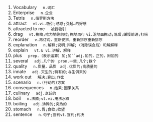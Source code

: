 1. Vocabulary &nbsp; &nbsp; `n.词汇`  
2. Enterprise &nbsp; &nbsp; `n.企业`
3. Tetris &nbsp; &nbsp; `n.俄罗斯方块`  
4. attract  &nbsp; &nbsp; `vt.vi.吸引;诱惑;引起…的好感`  
5. attracted to me &nbsp; &nbsp; `被我吸引` 
6. drag &nbsp; &nbsp; `vt.拖拽;吃力地往前拉;拖地而行` `vi.沿地面拖动;落后;缓慢前进;打捞`
7. reorder &nbsp; &nbsp; `v.再订购，重新安排，重新排序重新排序`
8. explanation &nbsp; &nbsp; `n.解释;说明;辩解;（消除误会后）和解解释`
9. explain &nbsp; &nbsp; `vt.& vi.讲解，解释`
10. plus &nbsp; &nbsp; `prep.（表示运算）加;加``adj.加的，正的，附加的`
11. several &nbsp; &nbsp; `adj.几个的` &nbsp; `pron.一些;几个;数个`
12. quality &nbsp; &nbsp; `n.质量，品质` &nbsp; `adj.优质的;高质量的`
13. innate &nbsp; &nbsp; `adj.天生的;特有的;与生俱来的`
14. work out &nbsp; &nbsp; `解决;算出;作出`
15. scenario &nbsp; &nbsp; `n.(行动的)方案`
16. consequences &nbsp; &nbsp; `n.结果;因果关系`
17. culinary &nbsp; &nbsp; `adj.烹饪的`
18. boil &nbsp; &nbsp; `n.沸腾;vt.vi.用沸水煮`
19. boiling &nbsp; &nbsp; `adj.沸腾的;炎热的`
20. stomach &nbsp; &nbsp; `n.胃;食欲;欲望`
21. sentence &nbsp; &nbsp; `n.句子;宣判vt.宣判;判决`